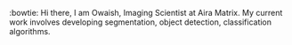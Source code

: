 :bowtie:
Hi there, I am Owaish, Imaging Scientist at Aira Matrix. My current work involves developing segmentation, object detection, classification algorithms. 
